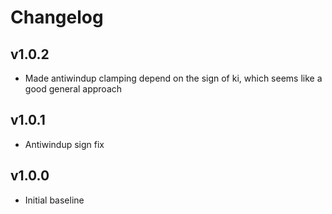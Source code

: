 # Changelog

## v1.0.2

- Made antiwindup clamping depend on the sign of ki, which seems like a good general approach

## v1.0.1

- Antiwindup sign fix

## v1.0.0

- Initial baseline
